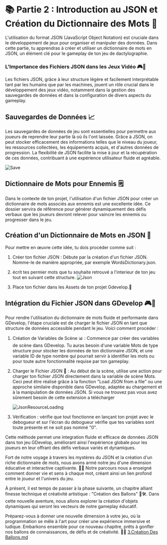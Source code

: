 # 📚 Partie 2 : Introduction au JSON et Création du Dictionnaire des Mots 📄
L'utilisation du format JSON (JavaScript Object Notation) est cruciale dans le développement de jeux pour organiser et manipuler des données. Dans cette partie, tu apprendras à créer et utiliser un dictionnaire de mots en JSON, un élément clé pour le gameplay de ton jeu de dactylographie.

### L'Importance des Fichiers JSON dans les Jeux Vidéo 🎮📁
Les fichiers JSON, grâce à leur structure légère et facilement interprétable tant par les humains que par les machines, jouent un rôle crucial dans le développement des jeux vidéo, notamment dans la gestion des sauvegardes de données et dans la configuration de divers aspects du gameplay.

## Sauvegardes de Données 📈
Les sauvegardes de données de jeu sont essentielles pour permettre aux joueurs de reprendre leur partie là où ils l'ont laissée. Grâce à JSON, on peut stocker efficacement des informations telles que le niveau du joueur, les ressources collectées, les équipements acquis, et d'autres données de progression. La flexibilité de JSON facilite la mise à jour et la récupération de ces données, contribuant à une expérience utilisateur fluide et agréable.

![Save](Images/Save.png)

## Dictionnaire de Mots pour Ennemis 🗒️
Dans le contexte de ton projet, l'utilisation d'un fichier JSON pour créer un dictionnaire de mots associés aux ennemis est une excellente idée. Ce dossier servira de référence pour générer dynamiquement des défis verbaux que les joueurs devront relever pour vaincre les ennemis ou progresser dans le jeu.

## Création d'un Dictionnaire de Mots en JSON 📖
Pour mettre en œuvre cette idée, tu dois procéder comme suit :

1. Créer ton fichier JSON : Débute par la création d'un fichier JSON. Nomme-le de manière appropriée, par exemple WordsDictionary.json.

2. écrit tes permier mots que tu souhaite retrouvé a l'interieur de ton jeu tout en suivant cette structure. ![Json](Images/Json.png)

3. Place ton fichier dans les Assets de ton projet Gdevelop.📁
   
## Intégration du Fichier JSON dans GDevelop 🎮💾

Pour rendre l'utilisation du dictionnaire de mots fluide et performante dans GDevelop, l'étape cruciale est de charger le fichier JSON en tant que structure de données accessible pendant le jeu. Voici comment procéder :

1. Création de Variables de Scène 📊 : Commence par créer des variables de scène dans GDevelop. Tu auras besoin d'une variable Mots de type structure pour stocker les données de ton dictionnaire JSON, et une variable ID de type nombre qui pourrait servir à identifier les mots ou pour toute autre fonctionnalité requise par ton gameplay.

2. Charger le Fichier JSON 📂 : Au début de la scène, utilise une action pour charger ton fichier JSON directement dans la variable de scène Mots. Ceci peut être réalisé grâce à la fonction "Load JSON from a file" ou une approche similaire disponible dans GDevelop, adaptée au chargement et à la manipulation de données JSON. Si vous ne trouvez pas vous avez sûrement besoin de cette extension a télécharger

   ![JsonResourceLoading](Images/JsonResourceLoading.png)

3. Vérification : vérifie que tout fonctionne en lançant ton projet avec le debogueur et sur l'écran du debogueur vérifie que tes variables sont toute présente et ne soit pas nommé "0".

Cette méthode permet une integration fluide et efficace de données JSON dans ton jeu GDevelop, améliorant ainsi l'expérience globale pour les joueurs en leur offrant des défis verbaux variés et dynamiques.

Fort de notre voyage à travers les mystères du JSON et la création d'un riche dictionnaire de mots, nous avons armé notre jeu d'une dimension éducative et interactive captivante. 🌟💡 Notre parcours nous a enseigné comment donner vie et sens à chaque mot, créant ainsi un lien profond entre le joueur et l'univers du jeu.

À présent, il est temps de passer à la phase suivante, un chapitre alliant finesse technique et créativité artistique : "Création des Ballons" 🎈🛠️. Dans cette nouvelle aventure, nous allons explorer la création d'objets dynamiques qui seront les vecteurs de notre gameplay éducatif.

Préparez-vous à donner une nouvelle dimension à votre jeu, où la programmation se mêle à l'art pour créer une expérience immersive et ludique. Embarkons ensemble pour ce nouveau chapitre, prêts à gonfler nos ballons de connaissances, de défis et de créativité. 🚀🎨
[3.Création Des Ballons.md](https://github.com/g404-code-gaming/TypingGame/blob/main/Création-Du-Jeu/3.Création%20Des%20Ballons.md)

